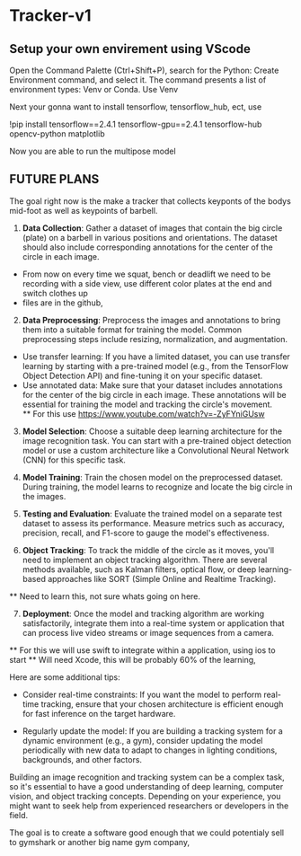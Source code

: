 # Tracker-v1

## Setup your own envirement using VScode

Open the Command Palette (Ctrl+Shift+P), search for the Python: Create Environment command, and select it. 
The command presents a list of environment types: Venv or Conda. Use Venv

Next your gonna want to install tensorflow, tensorflow_hub, ect, use

!pip install tensorflow==2.4.1 tensorflow-gpu==2.4.1 tensorflow-hub opencv-python matplotlib

Now you are able to run the multipose model





## FUTURE PLANS

The goal right now is the make a tracker that collects keyponts of the bodys mid-foot as well as keypoints of barbell.

1. **Data Collection**: Gather a dataset of images that contain the big circle (plate) on a barbell in various positions and orientations. The dataset should also include corresponding annotations for the center of the circle in each image.

  - From now on every time we squat, bench or deadlift we need to be recording with a side view, use different color plates at the end and switch clothes up
  - files are in the github,


2. **Data Preprocessing**: Preprocess the images and annotations to bring them into a suitable format for training the model. Common preprocessing steps include resizing, normalization, and augmentation.

  - Use transfer learning: If you have a limited dataset, you can use transfer learning by starting with a pre-trained model (e.g., from the TensorFlow Object Detection API) and fine-tuning it on your specific dataset.
  - Use annotated data: Make sure that your dataset includes annotations for the center of the big circle in each image. These annotations will be essential for training the model and tracking the circle's movement.  
    ** For this use https://www.youtube.com/watch?v=-ZyFYniGUsw

3. **Model Selection**: Choose a suitable deep learning architecture for the image recognition task. You can start with a pre-trained object detection model or use a custom architecture like a Convolutional Neural Network (CNN) for this specific task.
    
4. **Model Training**: Train the chosen model on the preprocessed dataset. During training, the model learns to recognize and locate the big circle in the images.
    
5. **Testing and Evaluation**: Evaluate the trained model on a separate test dataset to assess its performance. Measure metrics such as accuracy, precision, recall, and F1-score to gauge the model's effectiveness.
    
6. **Object Tracking**: To track the middle of the circle as it moves, you'll need to implement an object tracking algorithm. There are several methods available, such as Kalman filters, optical flow, or deep learning-based approaches like SORT (Simple Online and Realtime Tracking).

  ** Need to learn this, not sure whats going on here.
    
7. **Deployment**: Once the model and tracking algorithm are working satisfactorily, integrate them into a real-time system or application that can process live video streams or image sequences from a camera.
    
  ** For this we will use swift to integrate within a application, using ios to start
  ** Will need Xcode, this will be probably 60% of the learning,


Here are some additional tips:

    
- Consider real-time constraints: If you want the model to perform real-time tracking, ensure that your chosen architecture is efficient enough for fast inference on the target hardware.
    
- Regularly update the model: If you are building a tracking system for a dynamic environment (e.g., a gym), consider updating the model periodically with new data to adapt to changes in lighting conditions, backgrounds, and other factors.
    

Building an image recognition and tracking system can be a complex task, so it's essential to have a good understanding of deep learning, computer vision, and object tracking concepts. Depending on your experience, you might want to seek help from experienced researchers or developers in the field.



The goal is to create a software good enough that we could potentialy sell to gymshark or another big name gym company,



